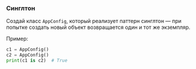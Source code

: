 ### Синглтон
Создай класс `AppConfig`, который реализует паттерн синглтон — при попытке создать новый объект возвращается один и тот же экземпляр.

Пример:
```python
c1 = AppConfig()
c2 = AppConfig()
print(c1 is c2)  # True
```
